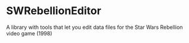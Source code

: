 # SWRebellionEditor
A library with tools that let you edit data files for the Star Wars Rebellion video game (1998)

